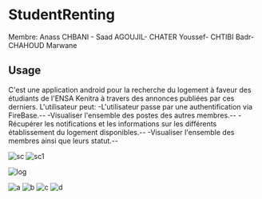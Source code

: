 # StudentRenting
Membre: Anass CHBANI -
        Saad AGOUJIL-
        CHATER Youssef-
        CHTIBI Badr-
        CHAHOUD Marwane
## Usage
C'est une application android pour la recherche du logement à faveur des étudiants de l'ENSA Kenitra à travers des annonces publiées par ces derniers.
L'utilisateur peut:
        -L'utilisateur passe par une authentification via FireBase.--
       -Visualiser l'ensemble des postes des autres membres.--
       -Récupérer les notifications et les informations sur les différents établissement du logement disponibles.--
       -Visualiser l'ensemble des membres ainsi que leurs statut.--
       
![sc](https://user-images.githubusercontent.com/24375860/34656511-222ab3c8-f413-11e7-81b6-78880e422b58.PNG)
![sc1](https://user-images.githubusercontent.com/24375860/34656512-225e926a-f413-11e7-8752-0bbe78c74aaa.PNG)

![log](https://user-images.githubusercontent.com/24375860/34656420-d6791600-f411-11e7-969f-d6c2bd7b0ec4.png)

![a](https://user-images.githubusercontent.com/24375860/34656416-d5b36bbc-f411-11e7-9445-c1a4c4a9f726.png)
![b](https://user-images.githubusercontent.com/24375860/34656417-d5e681c8-f411-11e7-9a64-5e55bd8c9d04.png)
![c](https://user-images.githubusercontent.com/24375860/34656418-d60ad65e-f411-11e7-9187-c57220a65351.png)
![d](https://user-images.githubusercontent.com/24375860/34656419-d6531b80-f411-11e7-90db-e25bf0fc2f4e.png)

